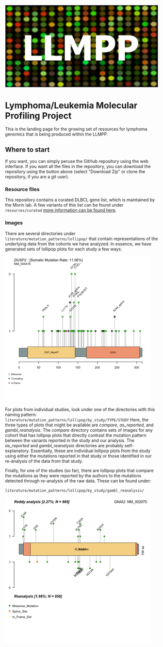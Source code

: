 ![](https://github.com/morinlab/LLMPP/raw/main/resources/LLMPPlogo.png?raw=true)

# Lymphoma/Leukemia Molecular Profiling Project

This is the landing page for the growing set of resources for lymphoma genomics that is being produced within the LLMPP. 

## Where to start

If you want, you can simply peruse the GitHub repository using the web interface. If you want all the files in the repository, you can download the repository using the button above (select "Download Zip" or clone the repository, if you are a git user). 

### Resource files

This repository contains a curated DLBCL gene list, which is maintained by the Morin lab. A few variants of this list can be found under `resources/curated` [more information can be found here](resources/curated/Readme.md).

### Images

There are several directories under `literature/mutation_patterns/lollipop/` that contain representations of the underlying data from the cohorts we have analyzed. In essence, we have generated sets of lollipop plots for each study a few ways.

![Example](literature/mutation_patterns/lollipop/by_study/gambl_reanalysis/dlbcl_schmitz/DUSP2.png?raw=true "Title")

For plots from individual studies, look under one of the directories with this naming pattern:
`literature/mutation_patterns/lollipop/by_study/TYPE/STUDY`
Here, the three types of plots that might be available are *compare*, *as_reported*, and *gambl_reanalysis*. The *compare* directory contains sets of images for any cohort that has lollipop plots that directly contrast the mutation pattern between the variants reported in the study and our analysis. The *as_reported* and *gambl_reanalysis* directories are probably self-explanatory. Essentially, these are individual lollipop plots from the study using either the mutations reported in that study or those identified in our re-analysis of the data from that study.   

Finally, for one of the studies (so far), there are lollipop plots that compare the mutations as they were reported by the authors to the mutations detected through re-analysis of the raw data. These can be found under:

`literature/mutation_patterns/lollipop/by_study/gambl_reanalysis/`

![](literature/mutation_patterns/lollipop/by_study/compare/dlbcl_reddy/GNAI2.png)
